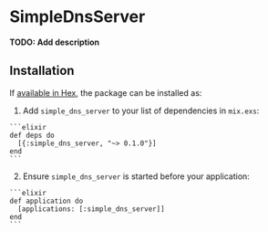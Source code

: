 # SimpleDnsServer

**TODO: Add description**

## Installation

If [available in Hex](https://hex.pm/docs/publish), the package can be installed as:

  1. Add `simple_dns_server` to your list of dependencies in `mix.exs`:

    ```elixir
    def deps do
      [{:simple_dns_server, "~> 0.1.0"}]
    end
    ```

  2. Ensure `simple_dns_server` is started before your application:

    ```elixir
    def application do
      [applications: [:simple_dns_server]]
    end
    ```

